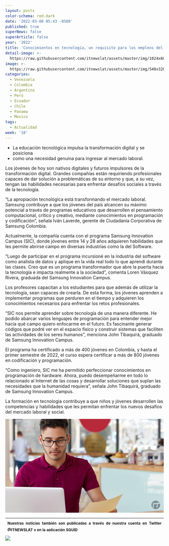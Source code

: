 ```yaml
---
layout: posts
color-schema: red-dark
date: '2022-03-08 05:43 -0500'
published: true
superNews: false
superArticle: false
year: '2022'
title: 'Conocimientos en tecnología, un requisito para los empleos del futuro'
detail-image: >-
  https://raw.githubusercontent.com/itnewslat/assets/master/img/1024x680/joven-trabajando-g.jpg
image: >-
  https://raw.githubusercontent.com/itnewslat/assets/master/img/540x320/joven-trabajando-p.jpg
categories:
  - Venezuela
  - Colombia
  - Argentina
  - Perú
  - Ecuador
  - Chile
  - Panama
  - Mexico
tags:
  - Actualidad
week: '10'
---
```

- La educación tecnológica impulsa la transformación digital y se posiciona
- como una necesidad genuina para ingresar al mercado laboral.

Los jóvenes de hoy son nativos digitales y futuros impulsores de la transformación digital. Grandes compañías están requiriendo profesionales capaces de dar solución a problemáticas de su entorno y que, a su vez, tengan las habilidades necesarias para enfrentar desafíos sociales a través de la tecnología.
 
“La apropiación tecnológica está transformando el mercado laboral. Samsung contribuye a que los jóvenes del país alcancen su máximo potencial a través de programas educativos que desarrollen el pensamiento computacional, crítico y creativo, mediante conocimientos en programación y codificación”, señala Iván Laverde, gerente de Ciudadanía Corporativa de Samsung Colombia.
 
Actualmente, la compañía cuenta con el programa Samsung Innovation Campus (SIC), donde jóvenes entre 14 y 28 años adquieren habilidades que les permite abrirse campo en diversas industrias como la del Software.
 
“Luego de participar en el programa incursioné en la industria del software como analista de datos y aplique en la vida real todo lo que aprendí durante las clases. Creo que es un programa transformador que abre la puerta hacia la tecnología e impacta realmente a la sociedad”, comenta Loren Vásquez Rivera, graduada del Samsung Innovation Campus.

Los profesores capacitan a los estudiantes para que además de utilizar la tecnología, sean capaces de crearla. De esta forma, los jóvenes aprenden a implementar programas que perduren en el tiempo y adquieren los conocimientos necesarios para enfrentar los retos profesionales.
 
“SIC nos permite aprender sobre tecnología de una manera diferente. He podido abarcar varios lenguajes de programación para entender mejor hacia qué campo quiero enfocarme en el futuro. Es fascinante generar códigos que podré ver en el espacio físico y construir sistemas que faciliten las actividades de los seres humanos”, menciona John Tibaquirá, graduado de Samsung Innovation Campus.
 
El programa ha certificado a más de 400 jóvenes en Colombia, y hasta el primer semestre de 2022, el curso espera certificar a más de 800 jóvenes en codificación y programación.
 
“Como ingeniero, SIC me ha permitido perfeccionar conocimientos en programación de hardware. Ahora, puedo desempeñarme en todo lo relacionado al Internet de las cosas y desarrollar soluciones que suplan las necesidades que la humanidad requiera”, señala John Tibaquirá, graduado de Samsung Innovation Campus.
 
La formación en tecnologia contribuye a que niños y jóvenes desarrollen las competencias y habilidades que les permitan enfrentar los nuevos desafíos del mercado laboral y social.

![](https://raw.githubusercontent.com/itnewslat/assets/master/img/540x320/joven-trabajando-p.jpg)

<table style="height: 42px;" width="569">
<tbody>
<tr>
<td style="text-align: justify;"><sub><strong>Nuestras noticias también son publicadas a través de nuestra cuenta en Twitter <a href="https://twitter.com/itnewslat?lang=es">@ITNEWSLAT</a> y en la aplicación <a href="https://squidapp.co/en/">SQUID</a></strong></sub></td>
</tr>
</tbody>
</table>

<img src="https://tracker.metricool.com/c3po.jpg?hash=56f88a41e39ab42c063cc51676587a04"/>